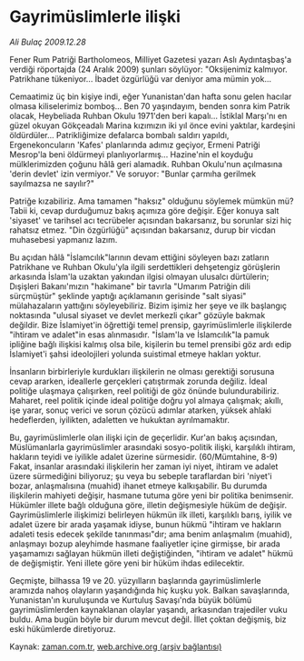 # Gayrimüslimlerle ilişki

*Ali Bulaç 2009.12.28*

<tr><td class="metin" colspan="2" style="padding-top: 20px; padding-left: 5px; ">Fener Rum Patriği Bartholomeos, Milliyet Gazetesi yazarı Aslı Aydıntaşbaş'a verdiği röportajda (24 Aralık 2009) şunları söylüyor: "Oksijenimiz kalmıyor. Patrikhane tükeniyor... İbadet özgürlüğü var deniyor ama mümin yok...</td></tr><tr><td class="metin" colspan="2" style="padding-top: 20px; padding-left: 5px; "><p>Cemaatimiz üç bin kişiye indi, eğer Yunanistan'dan hafta sonu gelen hacılar olmasa kiliselerimiz bomboş... Ben 70 yaşındayım, benden sonra kim Patrik olacak, Heybeliada Ruhban Okulu 1971'den beri kapalı... İstiklal Marşı'nı en güzel okuyan Gökçeadalı Marina kızımızın iki yıl önce evini yaktılar, kardeşini öldürdüler... Patrikliğimize defalarca bombalı saldırı yapıldı, Ergenekoncuların 'Kafes' planlarında adımız geçiyor, Ermeni Patriği Mesrop'la beni öldürmeyi planlıyorlarmış... Hazine'nin el koyduğu mülklerimizden çoğunu hâlâ geri alamadık. Ruhban Okulu'nun açılmasına 'derin devlet' izin vermiyor." Ve soruyor: "Bunlar çarmıha gerilmek sayılmazsa ne sayılır?"
<p> Patriğe kızabiliriz. Ama tamamen "haksız" olduğunu söylemek mümkün mü? Tabii ki, cevap durduğumuz bakış açımıza göre değişir. Eğer konuya salt 'siyaset' ve tarihsel acı tecrübeler açısından bakarsanız, bu sorunlar sizi hiç rahatsız etmez. "Din özgürlüğü" açısından bakarsanız, durup bir vicdan muhasebesi yapmanız lazım.
<p>Bu açıdan hâlâ "İslamcılık"larının devam ettiğini söyleyen bazı zatların Patrikhane ve Ruhban Okulu'yla ilgili serdettikleri dehşetengiz görüşlerin arkasında İslam'la uzaktan yakından ilgisi olmayan ulusalcı dürtülerin; Dışişleri Bakanı'mızın "hakimane" bir tavırla "Umarım Patriğin dili sürçmüştür" şeklinde yaptığı açıklamanın gerisinde "salt siyasi" mülahazaların yattığını söyleyebiliriz. Bizim işimiz her şeye ve ilk başlangıç noktasında "ulusal siyaset ve devlet merkezli çıkar" gözüyle bakmak değildir. Bize İslamiyet'in öğrettiği temel prensip, gayrimüslimlerle ilişkilerde "ihtiram ve adalet"in esas alınmasıdır. "İslam'la ve İslamcılık"la pamuk ipliğine bağlı ilişkisi kalmış olsa bile, kişilerin bu temel prensibi göz ardı edip İslamiyet'i şahsi ideolojileri yolunda suistimal etmeye hakları yoktur.
<p>İnsanların birbirleriyle kurdukları ilişkilerin ne olması gerektiği sorusuna cevap ararken, ideallerle gerçekleri çatıştırmak zorunda değiliz. İdeal politiğe ulaşmaya çalışırken, reel politiği de göz önünde bulundurabiliriz. Maharet, reel politik içinde ideal politiğe doğru yol almaya çalışmak; akıllı, işe yarar, sonuç verici ve sorun çözücü adımlar atarken, yüksek ahlaki hedeflerden, iyilikten, adaletten ve hukuktan ayrılmamaktır.
<p>Bu, gayrimüslimlerle olan ilişki için de geçerlidir. Kur'an bakış açısından, Müslümanlarla gayrimüslimler arasındaki sosyo-politik ilişki, karşılıklı ihtiram, hakların teyidi ve iyilikle adalet üzerine sürmesidir. (60/Mümtahine, 8-9) Fakat, insanlar arasındaki ilişkilerin her zaman iyi niyet, ihtiram ve adalet üzere sürmediğini biliyoruz; şu veya bu sebeple taraflardan biri 'niyet'i bozar, anlaşmalısına (muahid) ihanet etmeye kalkışabilir. Bu durumda ilişkilerin mahiyeti değişir, hasmane tutuma göre yeni bir politika benimsenir. Hükümler illete bağlı olduğuna göre, illetin değişmesiyle hüküm de değişir. Gayrimüslimlerle ilişkimizi belirleyen hükmün ilk illeti, karşılıklı barış, iyilik ve adalet üzere bir arada yaşamak idiyse, bunun hükmü "ihtiram ve hakların adaleti tesis edecek şekilde tanınması"dır; ama benim anlaşmalım (muahid), anlaşmayı bozup aleyhimde hasmane faaliyetler içine girmişse, bir arada yaşamamızı sağlayan hükmün illeti değiştiğinden, "ihtiram ve adalet" hükmü de değişmiştir. Yeni illete göre yeni bir hüküm ihdas edilecektir.
<p>Geçmişte, bilhassa 19 ve 20. yüzyılların başlarında gayrimüslimlerle aramızda nahoş olayların yaşandığında hiç kuşku yok. Balkan savaşlarında, Yunanistan'ın kuruluşunda ve Kurtuluş Savaşı'nda büyük bölümü gayrimüslimlerden kaynaklanan olaylar yaşandı, arkasından trajediler vuku buldu. Ama bugün böyle bir durum mevcut değil. İllet çoktan değişmiş, biz eski hükümlerde diretiyoruz. <br/></p></p></p></p></p></p></td></tr>

Kaynak: [zaman.com.tr](http://zaman.com.tr/yazar.do?yazino=932843), [web.archive.org (arşiv bağlantısı)](http://web.archive.org/web/20100125100046/http://www.zaman.com.tr:80/yazar.do?yazino=932843)
